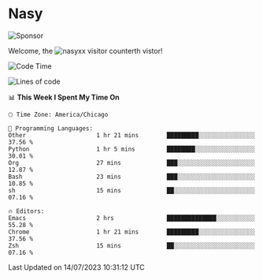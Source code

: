 # Nasy

<!--
<p align="center">
<img height="200" src="https://github-readme-stats.vercel.app/api?username=nasyxx&count_private=true&show_icons=true&theme=dracula&include_all_commits=true"/>
<img height="200" src="https://github-readme-stats.vercel.app/api/top-langs/?username=nasyxx&theme=dracula&hide=html,jupyter+notebook&count_private=true&show_icons=true"/>
</p>

  
----------------
-->

![Sponsor](https://img.shields.io/static/v1.svg?label=Sponsor&message=%E2%9D%A4&logo=GitHub&style=flat&color=pink)
 
Welcome, the ![nasyxx visitor counter](https://count.getloli.com/get/@nasyxx?theme=rule34)th vistor!
 
<!--START_SECTION:waka-->
![Code Time](http://img.shields.io/badge/Code%20Time-3%2C595%20hrs%2056%20mins-blue)

![Lines of code](https://img.shields.io/badge/From%20Hello%20World%20I%27ve%20Written-6.3%20million%20lines%20of%20code-blue)

📊 **This Week I Spent My Time On** 

```text
🕑︎ Time Zone: America/Chicago

💬 Programming Languages: 
Other                    1 hr 21 mins        █████████░░░░░░░░░░░░░░░░   37.56 % 
Python                   1 hr 5 mins         ████████░░░░░░░░░░░░░░░░░   30.01 % 
Org                      27 mins             ███░░░░░░░░░░░░░░░░░░░░░░   12.87 % 
Bash                     23 mins             ███░░░░░░░░░░░░░░░░░░░░░░   10.85 % 
sh                       15 mins             ██░░░░░░░░░░░░░░░░░░░░░░░   07.16 % 

🔥 Editors: 
Emacs                    2 hrs               ██████████████░░░░░░░░░░░   55.28 % 
Chrome                   1 hr 21 mins        █████████░░░░░░░░░░░░░░░░   37.56 % 
Zsh                      15 mins             ██░░░░░░░░░░░░░░░░░░░░░░░   07.16 % 
```


 Last Updated on 14/07/2023 10:31:12 UTC
<!--END_SECTION:waka-->

<!-- ![visitors](https://visitor-badge.laobi.icu/badge?page_id=nasyxx.nasyxx) -->
